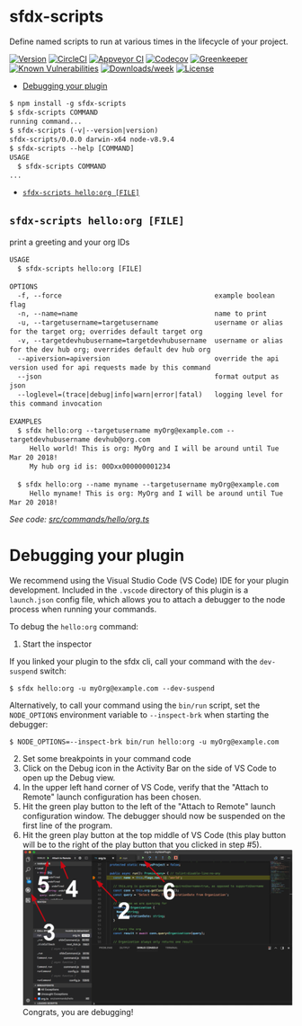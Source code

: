 sfdx-scripts
============

Define named scripts to run at various times in the lifecycle of your project.

[![Version](https://img.shields.io/npm/v/sfdx-scripts.svg)](https://npmjs.org/package/sfdx-scripts)
[![CircleCI](https://circleci.com/gh/roarkely/sfdx-scripts/tree/master.svg?style=shield)](https://circleci.com/gh/roarkely/sfdx-scripts/tree/master)
[![Appveyor CI](https://ci.appveyor.com/api/projects/status/github/roarkely/sfdx-scripts?branch=master&svg=true)](https://ci.appveyor.com/project/heroku/sfdx-scripts/branch/master)
[![Codecov](https://codecov.io/gh/roarkely/sfdx-scripts/branch/master/graph/badge.svg)](https://codecov.io/gh/roarkely/sfdx-scripts)
[![Greenkeeper](https://badges.greenkeeper.io/roarkely/sfdx-scripts.svg)](https://greenkeeper.io/)
[![Known Vulnerabilities](https://snyk.io/test/github/roarkely/sfdx-scripts/badge.svg)](https://snyk.io/test/github/roarkely/sfdx-scripts)
[![Downloads/week](https://img.shields.io/npm/dw/sfdx-scripts.svg)](https://npmjs.org/package/sfdx-scripts)
[![License](https://img.shields.io/npm/l/sfdx-scripts.svg)](https://github.com/roarkely/sfdx-scripts/blob/master/package.json)

<!-- toc -->
* [Debugging your plugin](#debugging-your-plugin)
<!-- tocstop -->
<!-- install -->
<!-- usage -->
```sh-session
$ npm install -g sfdx-scripts
$ sfdx-scripts COMMAND
running command...
$ sfdx-scripts (-v|--version|version)
sfdx-scripts/0.0.0 darwin-x64 node-v8.9.4
$ sfdx-scripts --help [COMMAND]
USAGE
  $ sfdx-scripts COMMAND
...
```
<!-- usagestop -->
<!-- commands -->
* [`sfdx-scripts hello:org [FILE]`](#sfdx-scripts-helloorg-file)

## `sfdx-scripts hello:org [FILE]`

print a greeting and your org IDs

```
USAGE
  $ sfdx-scripts hello:org [FILE]

OPTIONS
  -f, --force                                      example boolean flag
  -n, --name=name                                  name to print
  -u, --targetusername=targetusername              username or alias for the target org; overrides default target org
  -v, --targetdevhubusername=targetdevhubusername  username or alias for the dev hub org; overrides default dev hub org
  --apiversion=apiversion                          override the api version used for api requests made by this command
  --json                                           format output as json
  --loglevel=(trace|debug|info|warn|error|fatal)   logging level for this command invocation

EXAMPLES
  $ sfdx hello:org --targetusername myOrg@example.com --targetdevhubusername devhub@org.com
     Hello world! This is org: MyOrg and I will be around until Tue Mar 20 2018!
     My hub org id is: 00Dxx000000001234
  
  $ sfdx hello:org --name myname --targetusername myOrg@example.com
     Hello myname! This is org: MyOrg and I will be around until Tue Mar 20 2018!
```

_See code: [src/commands/hello/org.ts](https://github.com/roarkely/sfdx-scripts/blob/v0.0.0/src/commands/hello/org.ts)_
<!-- commandsstop -->
<!-- debugging-your-plugin -->
# Debugging your plugin
We recommend using the Visual Studio Code (VS Code) IDE for your plugin development. Included in the `.vscode` directory of this plugin is a `launch.json` config file, which allows you to attach a debugger to the node process when running your commands.

To debug the `hello:org` command: 
1. Start the inspector
  
If you linked your plugin to the sfdx cli, call your command with the `dev-suspend` switch: 
```sh-session
$ sfdx hello:org -u myOrg@example.com --dev-suspend
```
  
Alternatively, to call your command using the `bin/run` script, set the `NODE_OPTIONS` environment variable to `--inspect-brk` when starting the debugger:
```sh-session
$ NODE_OPTIONS=--inspect-brk bin/run hello:org -u myOrg@example.com
```

2. Set some breakpoints in your command code
3. Click on the Debug icon in the Activity Bar on the side of VS Code to open up the Debug view.
4. In the upper left hand corner of VS Code, verify that the "Attach to Remote" launch configuration has been chosen.
5. Hit the green play button to the left of the "Attach to Remote" launch configuration window. The debugger should now be suspended on the first line of the program. 
6. Hit the green play button at the top middle of VS Code (this play button will be to the right of the play button that you clicked in step #5).
<br><img src=".images/vscodeScreenshot.png" width="480" height="278"><br>
Congrats, you are debugging!
